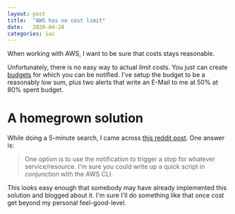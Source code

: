 ```yaml
---
layout: post
title:  "AWS has no cost limit"
date:   2020-04-28
categories: iac
---
```


When working with AWS, I want to be sure that costs stays reasonable.

Unfortunately, there is no easy way to actual *limit* costs. You just can create [budgets](https://docs.aws.amazon.com/awsaccountbilling/latest/aboutv2/budgets-managing-costs.html) for which you can be notified. I've setup the budget to be a reasonably low sum, plus two alerts that write an E-Mail to me at 50% at 80% spent budget.

# A homegrown solution

While doing a 5-minute search, I came across [this reddit post](https://www.reddit.com/r/aws/comments/3bou1p/is_there_no_way_to_limit_costs/). One answer is:

> One option is to use the notification to trigger a stop for whatever service/resource. I'm sure you could write up a quick script in conjunction with the AWS CLI.

This looks easy enough that somebody may have already implemented this solution and blogged about it. I'm sure I'll do something like that once cost get beyond my personal feel-good-level.